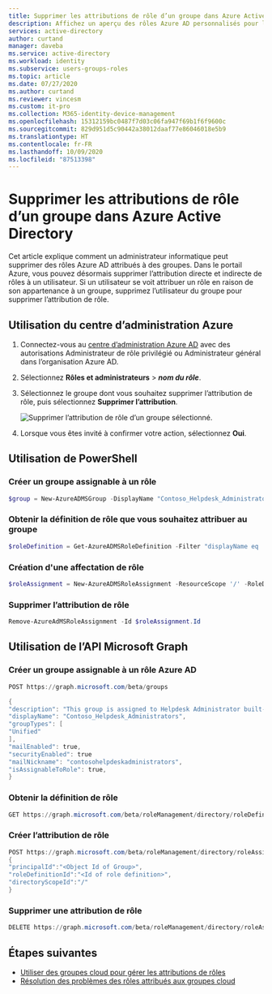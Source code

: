 ```yaml
---
title: Supprimer les attributions de rôle d’un groupe dans Azure Active Directory | Microsoft Docs
description: Affichez un aperçu des rôles Azure AD personnalisés pour la délégation de la gestion des identités. Gérez les rôles Azure dans le Portail Azure, PowerShell ou l’API Graph.
services: active-directory
author: curtand
manager: daveba
ms.service: active-directory
ms.workload: identity
ms.subservice: users-groups-roles
ms.topic: article
ms.date: 07/27/2020
ms.author: curtand
ms.reviewer: vincesm
ms.custom: it-pro
ms.collection: M365-identity-device-management
ms.openlocfilehash: 15312159bc0487f7d03c06fa947f69b1f6f9600c
ms.sourcegitcommit: 829d951d5c90442a38012daaf77e86046018e5b9
ms.translationtype: HT
ms.contentlocale: fr-FR
ms.lasthandoff: 10/09/2020
ms.locfileid: "87513398"
---
```

# <a name="remove-role-assignments-from-a-group-in-azure-active-directory"></a>Supprimer les attributions de rôle d’un groupe dans Azure Active Directory

Cet article explique comment un administrateur informatique peut supprimer des rôles Azure AD attribués à des groupes. Dans le portail Azure, vous pouvez désormais supprimer l’attribution directe et indirecte de rôles à un utilisateur. Si un utilisateur se voit attribuer un rôle en raison de son appartenance à un groupe, supprimez l’utilisateur du groupe pour supprimer l’attribution de rôle.

## <a name="using-azure-admin-center"></a>Utilisation du centre d’administration Azure

1. Connectez-vous au [centre d’administration Azure AD](https://portal.azure.com/#blade/Microsoft_AAD_IAM/ActiveDirectoryMenuBlade/Overview) avec des autorisations Administrateur de rôle privilégié ou Administrateur général dans l’organisation Azure AD.

1. Sélectionnez **Rôles et administrateurs** > ***nom du rôle***.

1. Sélectionnez le groupe dont vous souhaitez supprimer l’attribution de rôle, puis sélectionnez **Supprimer l’attribution**.

   ![Supprimer l’attribution de rôle d’un groupe sélectionné.](./media/roles-groups-remove-assignment/remove-assignment.png)

1. Lorsque vous êtes invité à confirmer votre action, sélectionnez **Oui**.

## <a name="using-powershell"></a>Utilisation de PowerShell

### <a name="create-a-group-that-can-be-assigned-to-role"></a>Créer un groupe assignable à un rôle

```powershell
$group = New-AzureADMSGroup -DisplayName "Contoso_Helpdesk_Administrators" -Description "This group is assigned to Helpdesk Administrator built-in role in Azure AD." -MailEnabled $true -SecurityEnabled $true -MailNickName "contosohelpdeskadministrators" -IsAssignableToRole $true
```

### <a name="get-the-role-definition-you-want-to-assign-the-group-to"></a>Obtenir la définition de rôle que vous souhaitez attribuer au groupe

```powershell
$roleDefinition = Get-AzureADMSRoleDefinition -Filter "displayName eq 'Helpdesk Administrator'"
```

### <a name="create-a-role-assignment"></a>Création d'une affectation de rôle

```powershell
$roleAssignment = New-AzureADMSRoleAssignment -ResourceScope '/' -RoleDefinitionId $roleDefinition.Id -PrincipalId $group.objectId
```

### <a name="remove-the-role-assignment"></a>Supprimer l’attribution de rôle

```powershell
Remove-AzureAdMSRoleAssignment -Id $roleAssignment.Id 
```

## <a name="using-microsoft-graph-api"></a>Utilisation de l’API Microsoft Graph

### <a name="create-a-group-that-can-be-assigned-an-azure-ad-role"></a>Créer un groupe assignable à un rôle Azure AD

```powershell
POST https://graph.microsoft.com/beta/groups

{
"description": "This group is assigned to Helpdesk Administrator built-in role of Azure AD",
"displayName": "Contoso_Helpdesk_Administrators",
"groupTypes": [
"Unified"
],
"mailEnabled": true,
"securityEnabled": true
"mailNickname": "contosohelpdeskadministrators",
"isAssignableToRole": true,
}
```

### <a name="get-the-role-definition"></a>Obtenir la définition de rôle

```powershell
GET https://graph.microsoft.com/beta/roleManagement/directory/roleDefinitions?$filter = displayName eq ‘Helpdesk Administrator’
```

### <a name="create-the-role-assignment"></a>Créer l’attribution de rôle

```powershell
POST https://graph.microsoft.com/beta/roleManagement/directory/roleAssignments
{
"principalId":"<Object Id of Group>",
"roleDefinitionId":"<Id of role definition>",
"directoryScopeId":"/"
}
```

### <a name="delete-role-assignment"></a>Supprimer une attribution de rôle

```powershell
DELETE https://graph.microsoft.com/beta/roleManagement/directory/roleAssignments/<Id of role assignment>
```

## <a name="next-steps"></a>Étapes suivantes

- [Utiliser des groupes cloud pour gérer les attributions de rôles](roles-groups-concept.md)
- [Résolution des problèmes des rôles attribués aux groupes cloud](roles-groups-faq-troubleshooting.md)
